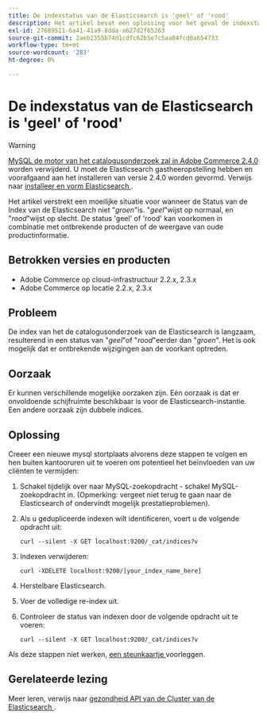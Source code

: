 ```yaml
---
title: De indexstatus van de Elasticsearch is 'geel' of 'rood'
description: Het artikel bevat een oplossing voor het geval de indexstatus van de Elasticsearch niet '*green*' is. '*yellow*' geeft de waarde normal aan en '*red*' geeft de waarde bad aan. De status 'geel' of 'rood' kan voorkomen in combinatie met ontbrekende producten of de weergave van oude productinformatie.
exl-id: 27689511-6a41-41a9-8dda-a627d2f65263
source-git-commit: 2aeb2355b74d1cdfc62b5e7c5aa04fcd0a654733
workflow-type: tm+mt
source-wordcount: '283'
ht-degree: 0%

---
```


# De indexstatus van de Elasticsearch is &#39;geel&#39; of &#39;rood&#39;

>[!WARNING]
>
> [ MySQL de motor van het catalogusonderzoek zal in Adobe Commerce 2.4.0 ](/help/announcements/adobe-commerce-announcements/mysql-catalog-search-engine-will-be-removed-in-magento-2-4-0.md) worden verwijderd. U moet de Elasticsearch gastheeropstelling hebben en voorafgaand aan het installeren van versie 2.4.0 worden gevormd. Verwijs naar [ installeer en vorm Elasticsearch ](https://experienceleague.adobe.com/nl/docs/commerce-operations/configuration-guide/search/overview-search).

Het artikel verstrekt een moeilijke situatie voor wanneer de Status van de Index van de Elasticsearch niet &quot;*groen*&quot;is. &quot;*geel*&quot;wijst op normaal, en &quot;*rood*&quot;wijst op slecht. De status &#39;geel&#39; of &#39;rood&#39; kan voorkomen in combinatie met ontbrekende producten of de weergave van oude productinformatie.

## Betrokken versies en producten

* Adobe Commerce op cloud-infrastructuur 2.2.x, 2.3.x
* Adobe Commerce op locatie 2.2.x, 2.3.x

## Probleem

De index van het de catalogusonderzoek van de Elasticsearch is langzaam, resulterend in een status van &quot;*geel*&quot;of &quot;*rood*&quot;eerder dan &quot;*groen*&quot;. Het is ook mogelijk dat er ontbrekende wijzigingen aan de voorkant optreden.

## Oorzaak

Er kunnen verschillende mogelijke oorzaken zijn. Eén oorzaak is dat er onvoldoende schijfruimte beschikbaar is voor de Elasticsearch-instantie. Een andere oorzaak zijn dubbele indices.

## Oplossing

Creeer een nieuwe mysql stortplaats alvorens deze stappen te volgen en hen buiten kantooruren uit te voeren om potentieel het beïnvloeden van uw cliënten te vermijden:

1. Schakel tijdelijk over naar MySQL-zoekopdracht - schakel MySQL-zoekopdracht in. (Opmerking: vergeet niet terug te gaan naar de Elasticsearch of ondervindt mogelijk prestatieproblemen).
1. Als u gedupliceerde indexen wilt identificeren, voert u de volgende opdracht uit:

   ```
   curl --silent -X GET localhost:9200/_cat/indices?v
   ```

1. Indexen verwijderen:

   ```
   curl -XDELETE localhost:9200/[your_index_name_here]
   ```

1. Herstelbare Elasticsearch.
1. Voer de volledige re-index uit.
1. Controleer de status van indexen door de volgende opdracht uit te voeren:

   ```
   curl --silent -X GET localhost:9200/_cat/indices?v
   ```

Als deze stappen niet werken, [ een steunkaartje ](/help/help-center-guide/help-center/magento-help-center-user-guide.md#submit-ticket) voorleggen.

## Gerelateerde lezing

Meer leren, verwijs naar [ gezondheid API van de Cluster van de Elasticsearch ](https://www.elastic.co/guide/en/elasticsearch/reference/current/cluster-health.html).
